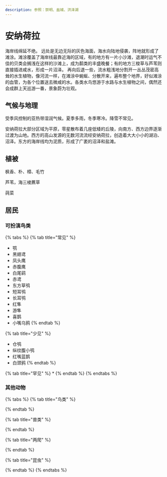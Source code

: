 ```yaml
---
description: 参照：崇明、盐城、洪泽湖
---
```


# 安纳荷拉

海岸线绵延不绝。 远处是无边无际的灰色海面，海水向陆地侵袭，阵地就形成了滩涂。滩涂覆盖了海岸线最靠近海的区域，有的地方有一片小沙滩，退潮时运气不佳的贝类会搁浅在这样的沙滩上，成为鹬类的丰盛晚餐；有的地方三梭草与芦苇则直接插进咸水，形成一片沼泽。 再向后退一些，流水粗浅地分割开一丛丛茂密高耸的水生植物，像河流一样，在滩涂中蜿蜒、分散开来，遍布整个地界，好似滩涂的血管，为各个位置送去微咸的水。各类水鸟悠游于水路与水生植物之间，偶然还会成群上天巡游一番，景象蔚为壮观。

## 气候与地理  <a id="qi-hou"></a>

受季风控制的亚热带湿润气候。夏季多雨，冬季寒冷。降雪不常见。

‌安纳荷拉大部分区域为平原，零星散布着几座低矮的丘陵，向南方、西方边界逐渐过渡为山地。西方的高山发源的无数河流流经安纳荷拉，创造着大大小小的湖泊、沼泽。东方的海岸线均为泥质，形成了广袤的沼泽和盐滩。

## 植被 <a id="zhi-bei"></a>

枫香、朴、樟、毛竹

芦苇，海三棱藨草

莼菜

## 居民 <a id="ju-min"></a>

### 可扮演鸟类 <a id="ke-ban-yan-niao-lei"></a>

{% tabs %}
{% tab title="常见" %}
* 鹗
* 黑翅鸢
* 凤头鹰
* 赤腹鹰
* 白尾鹞
* 赤鸢
* 东方草鸮
* 短耳鸮
* 长耳鸮
* 红隼
* 游隼
* 喜鹊
* 小嘴乌鸦
{% endtab %}

{% tab title="少见" %}
* 仓鸮
* 纵纹腹小鸮
* 红嘴蓝鹊
* 白颈鸦
{% endtab %}

{% tab title="罕见" %}
* 
{% endtab %}
{% endtabs %}

### 其他动物 <a id="qi-ta-dong-wu"></a>

{% tabs %}
{% tab title="鸟类" %}

{% endtab %}

{% tab title="兽类" %}

{% endtab %}

{% tab title="两爬" %}

{% endtab %}

{% tab title="昆虫" %}

{% endtab %}
{% endtabs %}

